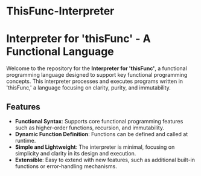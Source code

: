 # ThisFunc-Interpreter
# Interpreter for 'thisFunc' - A Functional Language

Welcome to the repository for the **Interpreter for 'thisFunc'**, a functional programming language designed to support key functional programming concepts. This interpreter processes and executes programs written in 'thisFunc,' a language focusing on clarity, purity, and immutability.

## Features

- **Functional Syntax**: Supports core functional programming features such as higher-order functions, recursion, and immutability.
- **Dynamic Function Definition**: Functions can be defined and called at runtime.
- **Simple and Lightweight**: The interpreter is minimal, focusing on simplicity and clarity in its design and execution.
- **Extensible**: Easy to extend with new features, such as additional built-in functions or error-handling mechanisms.
